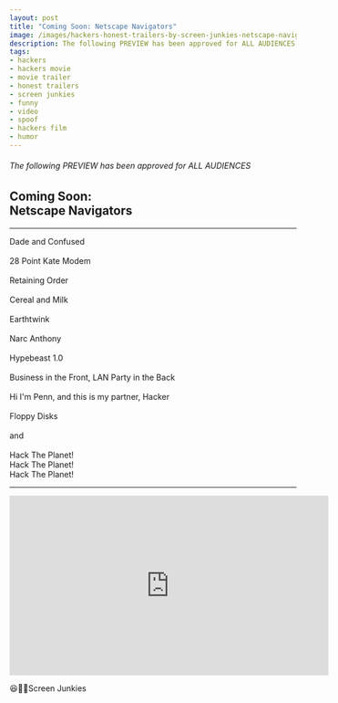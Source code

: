 ```yaml
---
layout: post
title: "Coming Soon: Netscape Navigators"
image: /images/hackers-honest-trailers-by-screen-junkies-netscape-navigators-title-frame.jpg
description: The following PREVIEW has been approved for ALL AUDIENCES. Hackers - by Honest Trailers.
tags:
- hackers
- hackers movie
- movie trailer
- honest trailers
- screen junkies
- funny
- video
- spoof
- hackers film
- humor
---
```

###### The following PREVIEW has been approved for ALL AUDIENCES

## Coming Soon:<br>Netscape Navigators

<hr data-content="Starring">
<p class="text-center">
Dade and Confused
<br><br>
28 Point Kate Modem
<br><br>
Retaining Order
<br><br>
Cereal and Milk
<br><br>
Earthtwink
<br><br>
Narc Anthony
<br><br>
Hypebeast 1.0
<br><br>
Business in the Front, LAN Party in the Back
<br><br>
Hi I'm Penn, and this is my partner, Hacker
<br><br>
Floppy Disks
<br><br>
and
<br><br>
Hack The Planet!<br>
Hack The Planet!<br>
Hack The Planet!<br>
</p>
<hr>

<div class="ratio ratio-16x9 pt-3">
    <iframe width="560" height="315" src="https://www.youtube.com/embed/nzcOqUXXywo" title="Honest Trailers - Hackers, by Screen Junkies." frameborder="0" allow="accelerometer; autoplay; clipboard-write; encrypted-media; gyroscope; picture-in-picture" allowfullscreen></iframe>
</div>

😆👏👏Screen Junkies